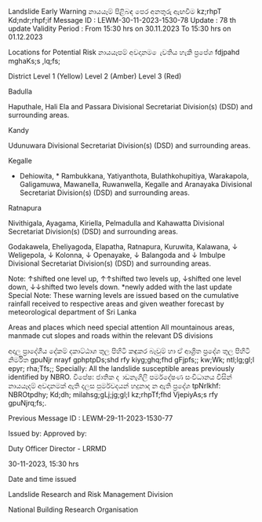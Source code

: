 Landslide Early Warning නායයෑම් පිළිබඳ පෙර අනතුරු ඇඟවීම kz;rhpT Kd;ndr;rhpf;if Message ID : LEWM-30-11-2023-1530-78 Update : 78 th update Validity Period : From 15:30 hrs on 30.11.2023 To 15:30 hrs on 01.12.2023

Locations for Potential Risk නායයෑපම් අවදානම ෙැවතිය හැකි ප්‍රපේශ fdjpahd mghaKs;s ,lq;fs;

District Level 1 (Yellow) Level 2 (Amber) Level 3 (Red)

Badulla

Haputhale, Hali Ela and Passara Divisional Secretariat Division(s) (DSD) and surrounding areas.

Kandy

Udunuwara Divisional Secretariat Division(s) (DSD) and surrounding areas.

Kegalle

* Dehiowita, * Rambukkana, Yatiyanthota, Bulathkohupitiya, Warakapola, Galigamuwa, Mawanella, Ruwanwella, Kegalle and Aranayaka Divisional Secretariat Division(s) (DSD) and surrounding areas.

Ratnapura

Nivithigala, Ayagama, Kiriella, Pelmadulla and Kahawatta Divisional Secretariat Division(s) (DSD) and surrounding areas.

Godakawela, Eheliyagoda, Elapatha, Ratnapura, Kuruwita, Kalawana, ↓ Weligepola, ↓ Kolonna, ↓ Openayake, ↓ Balangoda and ↓ Imbulpe Divisional Secretariat Division(s) (DSD) and surrounding areas.

Note: ↑shifted one level up, ↑↑shifted two levels up, ↓shifted one level down, ↓↓shifted two levels down. *newly added with the last update Special Note: These warning levels are issued based on the cumulative rainfall received to respective areas and given weather forecast by meteorological department of Sri Lanka

Areas and places which need special attention All mountainous areas, manmade cut slopes and roads within the relevant DS divisions

අදාල ප්‍රාදේශීය දේකම් දකාට්ඨාශ තුල පිහිටි කඳුකර බෑවුම් හා ඒ ආශ්‍රිත ප්‍රදේශ තුල පිහිටි නිර්මිත gpuNjr nrayf gphptpDs;shd rfy kiyg;ghq;fhd gFjpfs;; kw;Wk; ntl;lg;gl;l epyr; rha;Tfs;; Specially: All the landslide susceptible areas previously identified by NBRO. විපේෂ: ජාතික ද ාඩනැගිලි පර්මදේෂණ සංවිධානය විසින් නායයෑදම් අවදානමක් ඇති දලස පුර්මවදයන් හදුනාද න ඇති ප්‍රදේශ tpNrlkhf: NBROtpdhy; Kd;dh; milahsg;gLj;jg;gl;l kz;rhpTf;fhd VjepiyAs;s rfy gpuNjrq;fs;.

Previous Message ID : LEWM-29-11-2023-1530-77

Issued by: Approved by:

Duty Officer Director - LRRMD

30-11-2023, 15:30 hrs

Date and time issued

Landslide Research and Risk Management Division

National Building Research Organisation